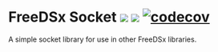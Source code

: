 # FreeDSx Socket ![](https://github.com/FreeDSx/Socket/workflows/Analysis/badge.svg) ![](https://github.com/FreeDSx/Socket/workflows/Build/badge.svg) [![codecov](https://codecov.io/gh/FreeDSx/Socket/branch/master/graph/badge.svg)](https://codecov.io/gh/FreeDSx/Socket)
A simple socket library for use in other FreeDSx libraries.
